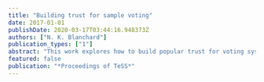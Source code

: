 ```yaml
---
title: "Building trust for sample voting"
date: 2017-01-01
publishDate: 2020-03-17T03:44:16.948373Z
authors: ["N. K. Blanchard"]
publication_types: ["1"]
abstract: "This work explores how to build popular trust for voting systems that rely heavily on statistical tools, those being generally counter-intuitive to the general population (and even to experts). By trying out the voting system in public and letting people fiddle with it, a first level of familiarity can be achieved. To go further, integration into a larger debating platform held by a national party could give first-hand experience to the majority of the people, and would progressively build trust as the political stakes grow higher. Preliminary results seem encouraging and point out the importance of psychological and sociological factors in election organization, and the influence of user interface design."
featured: false
publication: "*Proceedings of TeSS*"
---
```


